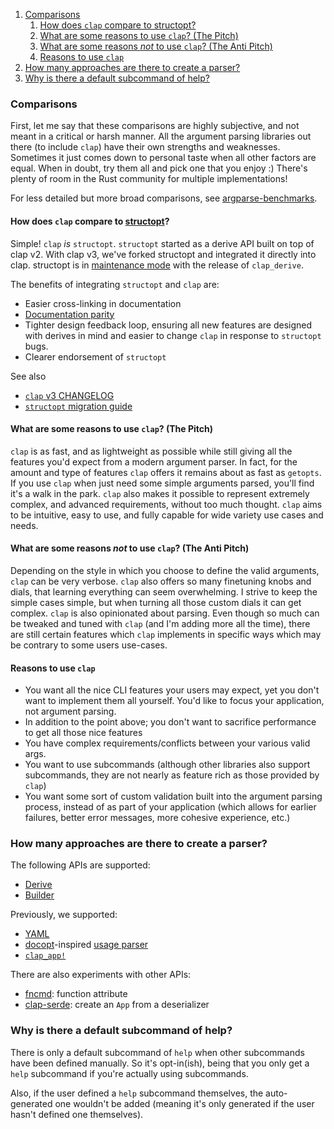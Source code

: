 1. [Comparisons](#comparisons)
   1. [How does `clap` compare to structopt?](#how-does-clap-compare-to-structopt)
   2. [What are some reasons to use `clap`? (The Pitch)](#what-are-some-reasons-to-use-clap-the-pitch)
   3. [What are some reasons *not* to use `clap`? (The Anti Pitch)](#what-are-some-reasons-not-to-use-clap-the-anti-pitch)
   4. [Reasons to use `clap`](#reasons-to-use-clap)
2. [How many approaches are there to create a parser?](#how-many-approaches-are-there-to-create-a-parser)
3. [Why is there a default subcommand of help?](#why-is-there-a-default-subcommand-of-help)

### Comparisons

First, let me say that these comparisons are highly subjective, and not meant
in a critical or harsh manner. All the argument parsing libraries out there (to
include `clap`) have their own strengths and weaknesses. Sometimes it just
comes down to personal taste when all other factors are equal. When in doubt,
try them all and pick one that you enjoy :) There's plenty of room in the Rust
community for multiple implementations!

For less detailed but more broad comparisons, see
[argparse-benchmarks](https://github.com/rust-cli/argparse-benchmarks-rs).

#### How does `clap` compare to [structopt](https://github.com/TeXitoi/structopt)?

Simple! `clap` *is* `structopt`.  `structopt` started as a derive API built on
top of clap v2.  With clap v3, we've forked structopt and integrated it
directly into clap.  structopt is in
[maintenance mode](https://github.com/TeXitoi/structopt/issues/516#issuecomment-989566094)
with the release of `clap_derive`.

The benefits of integrating `structopt` and `clap` are:
- Easier cross-linking in documentation
- [Documentation parity](../examples)
- Tighter design feedback loop, ensuring all new features are designed with
  derives in mind and easier to change `clap` in response to `structopt` bugs.
- Clearer endorsement of `structopt`

See also
- [`clap` v3 CHANGELOG](../CHANGELOG.md#300---2021-12-31)
- [`structopt` migration guide](../CHANGELOG.md#migrate-structopt)

#### What are some reasons to use `clap`? (The Pitch)

`clap` is as fast, and as lightweight as possible while still giving all the features you'd expect from a modern argument parser. In fact, for the amount and type of features `clap` offers it remains about as fast as `getopts`. If you use `clap` when just need some simple arguments parsed, you'll find it's a walk in the park. `clap` also makes it possible to represent extremely complex, and advanced requirements, without too much thought. `clap` aims to be intuitive, easy to use, and fully capable for wide variety use cases and needs.

#### What are some reasons *not* to use `clap`? (The Anti Pitch)

Depending on the style in which you choose to define the valid arguments, `clap` can be very verbose. `clap` also offers so many finetuning knobs and dials, that learning everything can seem overwhelming. I strive to keep the simple cases simple, but when turning all those custom dials it can get complex. `clap` is also opinionated about parsing. Even though so much can be tweaked and tuned with `clap` (and I'm adding more all the time), there are still certain features which `clap` implements in specific ways which may be contrary to some users use-cases.

#### Reasons to use `clap`

 * You want all the nice CLI features your users may expect, yet you don't want to implement them all yourself. You'd like to focus your application, not argument parsing.
 * In addition to the point above; you don't want to sacrifice performance to get all those nice features
 * You have complex requirements/conflicts between your various valid args.
 * You want to use subcommands (although other libraries also support subcommands, they are not nearly as feature rich as those provided by `clap`)
 * You want some sort of custom validation built into the argument parsing process, instead of as part of your application (which allows for earlier failures, better error messages, more cohesive experience, etc.)

### How many approaches are there to create a parser?

The following APIs are supported:
- [Derive](../examples/tutorial_derive/README.md)
- [Builder](../examples/tutorial_builder/README.md)

Previously, we supported:
- [YAML](https://github.com/clap-rs/clap/issues/3087)
- [docopt](http://docopt.org/)-inspired [usage parser](https://github.com/clap-rs/clap/issues/3086)
- [`clap_app!`](https://github.com/clap-rs/clap/issues/2835)

There are also experiments with other APIs:
- [fncmd](https://github.com/yuhr/fncmd): function attribute
- [clap-serde](https://github.com/aobatact/clap-serde): create an `App` from a deserializer

### Why is there a default subcommand of help?

There is only a default subcommand of `help` when other subcommands have been defined manually. So it's opt-in(ish), being that you only get a `help` subcommand if you're actually using subcommands.

Also, if the user defined a `help` subcommand themselves, the auto-generated one wouldn't be added (meaning it's only generated if the user hasn't defined one themselves).

